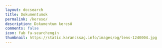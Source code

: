 ```yaml
---
layout: docsearch
title: Dokumentumok
permalink: /kereso/
description: Dokumentum kereső
comments: false
icon: fab fa-searchengin
thumbnail: https://static.karancssag.info/images/og/lens-1240004.jpg
---
```

